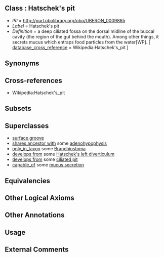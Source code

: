 
## Class : Hatschek's pit

 * *IRI* = http://purl.obolibrary.org/obo/UBERON_0009865
 * *Label* = Hatschek's pit
 * *Definition* = a deep ciliated fossa on the dorsal midline of the buccal cavity (the region of the gut behind the mouth). Among other things, it secrets mucus which entraps food particles from the water[WP]. [ [database_cross_reference](../../ef/oboInOwl#hasDbXref.md) = Wikipedia:Hatschek's_pit ]

## Synonyms


## Cross-references

 * Wikipedia:Hatschek's_pit

## Subsets


## Superclasses

 * [surface groove](../../UBERON/46/UBERON_0006846.md)
 * [shares ancestor with](../../RO/58/RO_0002158.md) some [adenohypophysis](../../UBERON/96/UBERON_0002196.md)
 * [only_in_taxon](../../RO/60/RO_0002160.md) some [Branchiostoma](../../NCBITaxon/37/NCBITaxon_7737.md)
 * [develops from](../../RO/02/RO_0002202.md) some [Hatschek's left diverticulum](../../UBERON/68/UBERON_0009868.md)
 * [develops from](../../RO/02/RO_0002202.md) some [ciliated pit](../../UBERON/57/UBERON_0009957.md)
 * [capable_of](../../RO/15/RO_0002215.md) some [mucus secretion](../../GO/54/GO_0070254.md)

## Equivalencies


## Other Logical Axioms


## Other Annotations


## Usage


## External Comments

